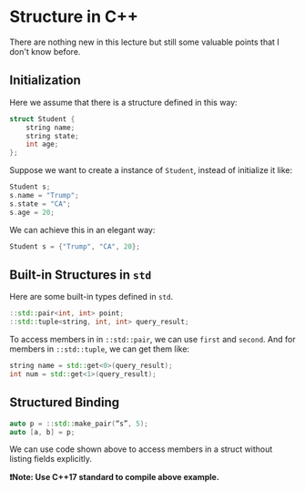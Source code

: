 # Structure in C++

There are nothing new in this lecture but still some valuable points that I don't know before.

## Initialization
Here we assume that there is a structure defined in this way:
```cpp
struct Student {
    string name;
    string state;
    int age;
};
```

Suppose we want to create a instance of `Student`, instead of initialize it like:
```cpp
Student s;
s.name = "Trump";
s.state = "CA";
s.age = 20;
```
We can achieve this in an elegant way:
```cpp
Student s = {"Trump", "CA", 20};
```

## Built-in Structures in `std`

Here are some built-in types defined in `std`.
```cpp
::std::pair<int, int> point;
::std::tuple<string, int, int> query_result;
```
To access members in in `::std::pair`, we can use `first` and `second`. And for members in `::std::tuple`, we can get them like:
```cpp
string name = std::get<0>(query_result);
int num = std::get<1>(query_result);
```

## Structured Binding

```cpp
auto p = ::std::make_pair(“s”, 5); 
auto [a, b] = p;
```
We can use code shown above to access members in a struct without listing fields explicitly.

**❗️Note: Use C++17 standard to compile above example.**
